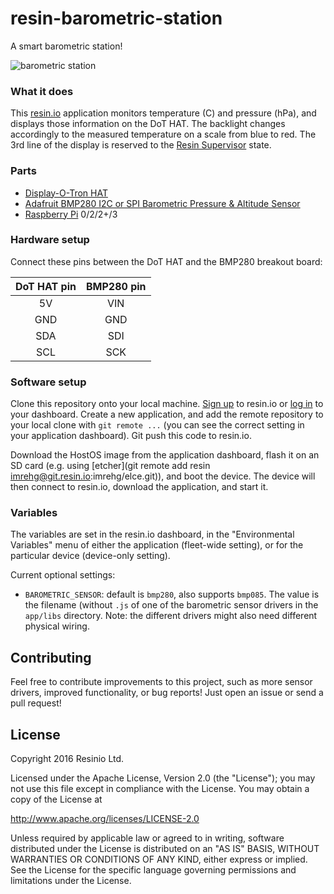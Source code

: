 # resin-barometric-station
A smart barometric station!

![barometric station](https://raw.githubusercontent.com/resin-io-playground/resin-barometric-station/master/pics/2016-10-06.jpg)

### What it does
This [resin.io](http://resin.io) application monitors temperature (C) and pressure (hPa), and displays those information on the DoT HAT. The backlight changes accordingly to the measured temperature on a scale from blue to red.
The 3rd line of the display is reserved to the [Resin Supervisor](http://docs.resin.io/understanding/understanding-devices/#resin-io-supervisor) state.

### Parts
* [Display-O-Tron HAT](https://shop.pimoroni.com/products/display-o-tron-hat)
* [Adafruit BMP280 I2C or SPI Barometric Pressure & Altitude Sensor](https://shop.pimoroni.com/products/adafruit-bmp280-i2c-or-spi-barometric-pressure-altitude-sensor)
* [Raspberry Pi](https://www.raspberrypi.org/) 0/2/2+/3

### Hardware setup

Connect these pins between the DoT HAT and the BMP280 breakout board:

| DoT HAT pin | BMP280 pin |
|:-----------:|:----------:|
| 5V          | VIN        |
| GND         | GND        |
| SDA         | SDI        |
| SCL         | SCK        |

### Software setup

Clone this repository onto your local machine.
[Sign up](https://dashboard.resin.io/signup) to resin.io or [log in](https://dashboard.resin.io/login) to your dashboard. Create a new application, and add the remote repository to your local clone with `git remote ...` (you can see the correct setting in your application dashboard). Git push this code to resin.io.

Download the HostOS image from the application dashboard, flash it on an SD card (e.g. using [etcher](git remote add resin imrehg@git.resin.io:imrehg/elce.git)), and boot the device. The device will then connect to resin.io, download the application, and start it.

### Variables

The variables are set in the resin.io dashboard, in the "Environmental Variables" menu of either the application (fleet-wide setting), or for the particular device (device-only setting).

Current optional settings:

* `BAROMETRIC_SENSOR`: default is `bmp280`, also supports `bmp085`. The value is the filename (without `.js` of one of the barometric sensor drivers in the `app/libs` directory. Note: the different drivers might also need different physical wiring.

## Contributing

Feel free to contribute improvements to this project, such as more sensor drivers, improved functionality, or bug reports! Just open an issue or send a pull request!

## License

Copyright 2016 Resinio Ltd.

Licensed under the Apache License, Version 2.0 (the "License"); you may not use this file except in compliance with the License. You may obtain a copy of the License at

<http://www.apache.org/licenses/LICENSE-2.0>

Unless required by applicable law or agreed to in writing, software distributed under the License is distributed on an "AS IS" BASIS, WITHOUT WARRANTIES OR CONDITIONS OF ANY KIND, either express or implied. See the License for the specific language governing permissions and limitations under the License.
